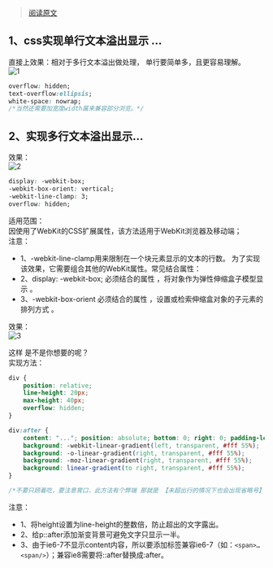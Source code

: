 > [阅读原文](https://segmentfault.com/a/1190000013331105)

## 1、css实现单行文本溢出显示 ...
直接上效果：相对于多行文本溢出做处理， 单行要简单多，且更容易理解。  
![1](https://segmentfault.com/img/remote/1460000013331111?w=237&h=56)  

```CSS
overflow: hidden;
text-overflow:ellipsis;
white-space: nowrap;
/*当然还需要加宽度width属来兼容部分浏览。*/
```
 
## 2、实现多行文本溢出显示...
效果：  
![2](https://segmentfault.com/img/remote/1460000013331112?w=286&h=136) 
```CSS
display: -webkit-box;
-webkit-box-orient: vertical;
-webkit-line-clamp: 3;
overflow: hidden;
```
适用范围：  
因使用了WebKit的CSS扩展属性，该方法适用于WebKit浏览器及移动端；  
注意：  
* 1、-webkit-line-clamp用来限制在一个块元素显示的文本的行数。 为了实现该效果，它需要组合其他的WebKit属性。常见结合属性：
* 2、display: -webkit-box; 必须结合的属性 ，将对象作为弹性伸缩盒子模型显示 。
* 3、-webkit-box-orient 必须结合的属性 ，设置或检索伸缩盒对象的子元素的排列方式 。

效果：  
![3](https://segmentfault.com/img/remote/1460000013331113?w=311&h=152)

这样 是不是你想要的呢？   
实现方法：  
```CSS
div {
    position: relative;
    line-height: 20px;
    max-height: 40px;
    overflow: hidden;
}

div:after {
    content: "..."; position: absolute; bottom: 0; right: 0; padding-left: 40px;
    background: -webkit-linear-gradient(left, transparent, #fff 55%);
    background: -o-linear-gradient(right, transparent, #fff 55%);
    background: -moz-linear-gradient(right, transparent, #fff 55%);
    background: linear-gradient(to right, transparent, #fff 55%);
}

/*不要只顾着吃，要注意胃口，此方法有个弊端 那就是 【未超出行的情况下也会出现省略号】 ，这样会不会很挫！！！ 没办法，只能结合JS 进行优化该方法了。*/
```
注意：  
* 1、将height设置为line-height的整数倍，防止超出的文字露出。
* 2、给p::after添加渐变背景可避免文字只显示一半。
* 3、由于ie6-7不显示content内容，所以要添加标签兼容ie6-7（如：`<span>…<span/>`）；兼容ie8需要将::after替换成:after。